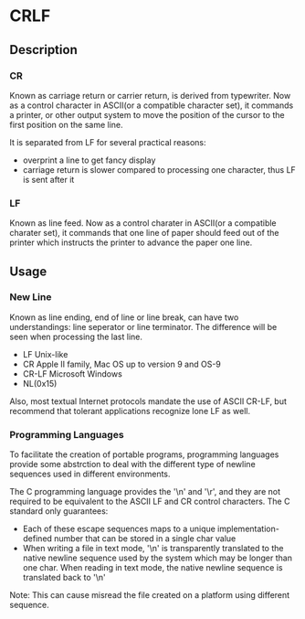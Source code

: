 # CRLF

## Description

### CR

Known as carriage return or carrier return, is derived from typewriter. Now as
a control character in ASCII(or a compatible character set), it commands a printer, 
or other output system to move the position of the cursor to the first position on 
the same line.

It is separated from LF for several practical reasons:

- overprint a line to get fancy display
- carriage return is slower compared to processing one character, thus LF is
  sent after it 

### LF

Known as line feed. Now as a control charater in ASCII(or a compatible
charater set), it commands that one line of paper should feed out of the
printer which instructs the printer to advance the paper one line.

## Usage

### New Line

Known as line ending, end of line or line break, can have two understandings:
line seperator or line terminator. The difference will be seen when processing
the last line.

- LF        Unix-like
- CR        Apple II family, Mac OS up to version 9 and OS-9
- CR-LF     Microsoft Windows
- NL(0x15)  

Also, most textual Internet protocols mandate the use of ASCII CR-LF, but
recommend that tolerant applications recognize lone LF as well.

### Programming Languages

To facilitate the creation of portable programs, programming languages provide
some abstrction to deal with the different type of newline sequences used in
different environments. 

The C programming language provides the '\n' and '\r', and they are not
required to be equivalent to the ASCII LF and CR control characters. The C
standard only guarantees:

- Each of these escape sequences maps to a unique implementation-defined
  number that can be stored in a single char value
- When writing a file in text mode, '\n' is transparently translated to the
  native newline sequence used by the system which may be longer than one
  char. When reading in text mode, the native newline sequence is translated
  back to '\n'

Note: This can cause misread the file created on a platform using different
sequence.
